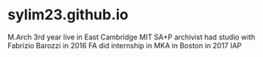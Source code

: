 # sylim23.github.io

M.Arch 3rd year
live in East Cambridge
MIT SA+P archivist
had studio with Fabrizio Barozzi in 2016 FA
did internship in MKA in Boston in 2017 IAP
